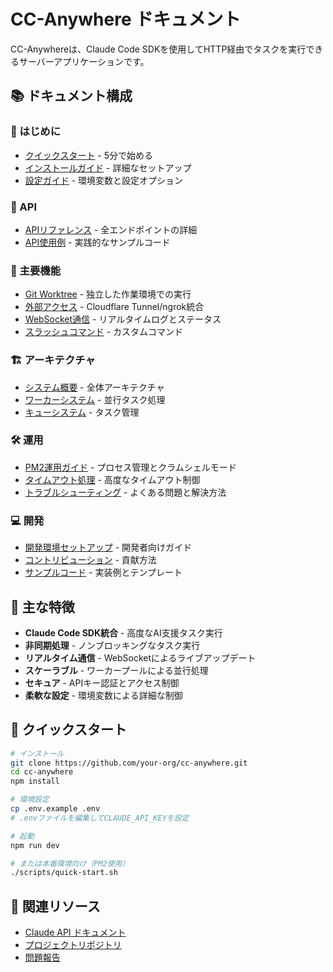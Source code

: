 # CC-Anywhere ドキュメント

CC-Anywhereは、Claude Code SDKを使用してHTTP経由でタスクを実行できるサーバーアプリケーションです。

## 📚 ドキュメント構成

### 🚀 はじめに
- [クイックスタート](./getting-started/quickstart.md) - 5分で始める
- [インストールガイド](./getting-started/installation.md) - 詳細なセットアップ
- [設定ガイド](./getting-started/configuration.md) - 環境変数と設定オプション

### 📡 API
- [APIリファレンス](./api/api-reference.md) - 全エンドポイントの詳細
- [API使用例](./api/api-examples.md) - 実践的なサンプルコード

### 🔧 主要機能
- [Git Worktree](./features/git-worktree.md) - 独立した作業環境での実行
- [外部アクセス](./features/external-access.md) - Cloudflare Tunnel/ngrok統合
- [WebSocket通信](./features/websocket.md) - リアルタイムログとステータス
- [スラッシュコマンド](./features/slash-commands.md) - カスタムコマンド

### 🏗️ アーキテクチャ
- [システム概要](./architecture/overview.md) - 全体アーキテクチャ
- [ワーカーシステム](./architecture/worker-system.md) - 並行タスク処理
- [キューシステム](./architecture/queue-architecture.md) - タスク管理

### 🛠️ 運用
- [PM2運用ガイド](./operations/pm2-setup.md) - プロセス管理とクラムシェルモード
- [タイムアウト処理](./operations/timeout-handling.md) - 高度なタイムアウト制御
- [トラブルシューティング](./operations/troubleshooting.md) - よくある問題と解決方法

### 💻 開発
- [開発環境セットアップ](./development/setup.md) - 開発者向けガイド
- [コントリビューション](./development/contributing.md) - 貢献方法
- [サンプルコード](./examples/) - 実装例とテンプレート

## 🎯 主な特徴

- **Claude Code SDK統合** - 高度なAI支援タスク実行
- **非同期処理** - ノンブロッキングなタスク実行
- **リアルタイム通信** - WebSocketによるライブアップデート
- **スケーラブル** - ワーカープールによる並行処理
- **セキュア** - APIキー認証とアクセス制御
- **柔軟な設定** - 環境変数による詳細な制御

## 🚦 クイックスタート

```bash
# インストール
git clone https://github.com/your-org/cc-anywhere.git
cd cc-anywhere
npm install

# 環境設定
cp .env.example .env
# .envファイルを編集してCLAUDE_API_KEYを設定

# 起動
npm run dev

# または本番環境向け（PM2使用）
./scripts/quick-start.sh
```

## 📖 関連リソース

- [Claude API ドキュメント](https://docs.anthropic.com/)
- [プロジェクトリポジトリ](https://github.com/your-org/cc-anywhere)
- [問題報告](https://github.com/your-org/cc-anywhere/issues)